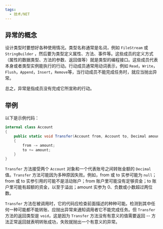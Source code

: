 ```yaml
---
tags:
  - 技术/NET
---
```

## 异常的概念

设计类型时要想好各种使用情况。类型名称通常是名词，例如 `FileStream` 或 `StringBuilder` ，然后要为类型定义属性、方法、事件等。这些成员的定义方式（属性的数据类型、方法的参数、返回值等）就是类型的编程接口。这些成员代表本身或者类型实例能执行的行动。行动成员通常用动词表示，例如 `Read`，`Write`，`Flush`，`Append`，`Insert`，`Remove`等，当行动成员不能完成任务时，就应当抛出异常。

总之，异常是指成员没有完成它所宣称的行动。

## 举例

以下是示例代码：
```C#
internal class Account 
{
	public static void Transfer(Account from, Account to, Decimal amount)
	{
		from -= amount;
		to += amount;
	}
}
```

`Transfer` 方法接受两个 `Account` 对象和一个代表账号之间转账金额的 `Decimal` 值。`Transfer` 方法可能因为多种原因失败。例如，from 或 to 实参可能为 `null`；from 或 to 实参引用的可能不是活动账户；from 账户里可能没有足够资金；to 账户里可能有超额的资金，以至于溢出；amount 实参为 0、负数或小数超过两位数。

`Transfer` 方法在被调用时，它的代码应检查前面描述的种种可能。检测到其中任何一种可能都不能转账、应抛出异常来通知调用者它不能完成任务。但 `Transfer` 方法的返回类型是 `void`，这是因为 `Transfer` 方法没有有意义的值需要返回 -- 方法正常返回就表明转账成功，失败就抛出一个有意义的异常。